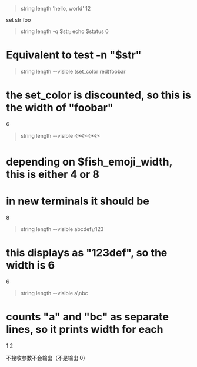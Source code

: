 > string length 'hello, world'
12

set str foo
> string length -q $str; echo $status
0
# Equivalent to test -n "$str"

> string length --visible (set_color red)foobar
# the set_color is discounted, so this is the width of "foobar"
6

> string length --visible 🐟🐟🐟🐟
# depending on $fish_emoji_width, this is either 4 or 8
# in new terminals it should be
8

> string length --visible abcdef\r123
# this displays as "123def", so the width is 6
6

> string length --visible a\nbc
# counts "a" and "bc" as separate lines, so it prints width for each
1
2

不接收参数不会输出（不是输出 0）

